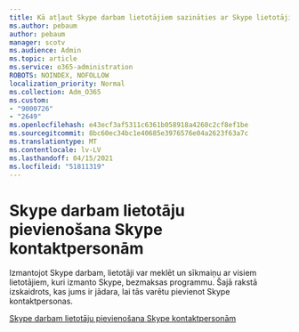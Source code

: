 ```yaml
---
title: Kā atļaut Skype darbam lietotājiem sazināties ar Skype lietotājiem
ms.author: pebaum
author: pebaum
manager: scotv
ms.audience: Admin
ms.topic: article
ms.service: o365-administration
ROBOTS: NOINDEX, NOFOLLOW
localization_priority: Normal
ms.collection: Adm_O365
ms.custom:
- "9000726"
- "2649"
ms.openlocfilehash: e43ecf3af5311c6361b058918a4260c2cf8ef1be
ms.sourcegitcommit: 8bc60ec34bc1e40685e3976576e04a2623f63a7c
ms.translationtype: MT
ms.contentlocale: lv-LV
ms.lasthandoff: 04/15/2021
ms.locfileid: "51811319"
---
```

# <a name="let-skype-for-business-users-add-skype-contacts"></a>Skype darbam lietotāju pievienošana Skype kontaktpersonām

Izmantojot Skype darbam, lietotāji var meklēt un sīkmaiņu ar visiem lietotājiem, kuri izmanto Skype, bezmaksas programmu. Šajā rakstā izskaidrots, kas jums ir jādara, lai tās varētu pievienot Skype kontaktpersonas.

[Skype darbam lietotāju pievienošana Skype kontaktpersonām](https://docs.microsoft.com/skypeforbusiness/set-up-skype-for-business-online/let-skype-for-business-users-add-skype-contacts)